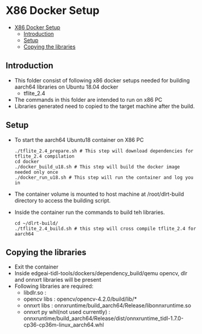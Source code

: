 # X86 Docker Setup
- [X86 Docker Setup](#x86-docker-setups)
  - [Introduction](#introduction)
  - [Setup](#setup)
  - [Copying the libraries](#copying-the-libraries)



## Introduction

   - This folder consist of following x86 docker setups needed for building aarch64 libraries on Ubuntu 18.04 docker
      - tflite_2.4
  - The commands in this folder are intended to run on x86 PC
  - Libraries generated need to copied to the target machine after the build.

## Setup

- To start the aarch64 Ubuntu18 container on X86 PC

  ```
  ./tflite_2.4_prepare.sh # This step will download dependencies for tflite_2.4 compilation
  cd docker
  ./docker_build_u18.sh # This step will build the docker image needed only once
  ./docker_run_u18.sh # This step will run the container and log you in
  ```
- The container volume is mounted to host machine at /root/dlrt-build directory to  access the building script.
- Inside the container run the commands to build teh libraries.
    ```
    cd ~/dlrt-build/
    ./tflite_2.4_build.sh # this step will cross compile tflite_2.4 for aarch64
    ```


## Copying the libraries
- Exit the container 
- Inside edgeai-tidl-tools/dockers/dependency_build/qemu opencv, dlr and onnxrt libraries will be present
- Following libraries are required:
    - libdlr.so : 
    - opencv libs : opencv/opencv-4.2.0/build/lib/*
    - onnxrt libs : onnxruntime/build_aarch64/Release/libonnxruntime.so
    -  onnxrt py whl(not used currently) : onnxruntime/build_aarch64/Release/dist/onnxruntime_tidl-1.7.0-cp36-cp36m-linux_aarch64.whl

  